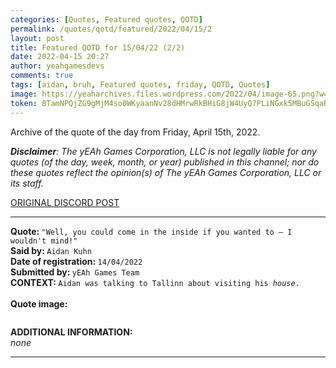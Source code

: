 ```yaml
---
categories: [Quotes, Featured quotes, QOTD]
permalink: /quotes/qotd/featured/2022/04/15/2
layout: post
title: Featured QOTD for 15/04/22 (2/2)
date: 2022-04-15 20:27
author: yeahgamesdevs
comments: true
tags: [aidan, bruh, Featured quotes, friday, QOTD, Quotes]
image: https://yeaharchives.files.wordpress.com/2022/04/image-65.png?w=410
token: 8TamNPQjZG9gMjM4so0WKyaanNv28dHMrwRkBHiG8jW4UyQ7PLiNGxk5MBuGSqaRilur53vFSr9dUwGLzLsY9mUeX389bSBZuEgy9ffmsyzpbhNdiDmp8kJN0HhK12l525sEsHsAtqfA
---
```

<!-- wp:paragraph -->
<p>Archive of the quote of the day from Friday, April 15th, 2022. </p>
<!-- /wp:paragraph -->

<!-- wp:paragraph -->
<p><em><strong>Disclaimer</strong>: The yEAh Games Corporation, LLC is not legally liable for any quotes (of the day, week, month, or year) published in this channel; nor do these quotes reflect the opinion(s) of The yEAh Games Corporation, LLC or its staff.</em><a href="https://cdn.discordapp.com/attachments/958100064079839303/964566123628609628/unknown.png"></a></p>
<!-- /wp:paragraph -->

<!-- wp:buttons {"layout":{"type":"flex","justifyContent":"left"}} -->
<div class="wp-block-buttons"><!-- wp:button {"textColor":"vivid-cyan-blue","align":"center","style":{"border":{"radius":"18px"}},"className":"is-style-fill"} -->
<div class="wp-block-button aligncenter is-style-fill"><a class="wp-block-button__link has-vivid-cyan-blue-color has-text-color wp-element-button" href="https://discord.com/channels/887052880782176266/958100064079839303/964711917149110312" style="border-radius:18px;">ORIGINAL DISCORD POST</a></div>
<!-- /wp:button --></div>
<!-- /wp:buttons -->

<!-- wp:separator {"align":"center","className":"is-style-wide"} -->
<hr class="wp-block-separator aligncenter has-alpha-channel-opacity is-style-wide" />
<!-- /wp:separator -->

<!-- wp:paragraph -->
<p><strong>Quote: </strong><code>"Well, you could come in the inside if you wanted to — I wouldn't mind!"</code><br><strong>Said by: </strong><code>Aidan Kuhn</code><br><strong>Date of registration: </strong><code>14/04/2022</code> <br><strong>Submitted by: </strong><code>yEAh Games Team</code><br><strong>CONTEXT: </strong><code>Aidan was talking to Tallinn about visiting his <em>house</em>.</code><br><br><strong>Quote image:</strong></p>
<!-- /wp:paragraph -->

<!-- wp:image {"id":360,"sizeSlug":"large","linkDestination":"none"} -->
<figure class="wp-block-image size-large"><img src="https://yeaharchives.files.wordpress.com/2022/04/image-65.png?w=410" alt="" class="wp-image-360" /></figure>
<!-- /wp:image -->

<!-- wp:paragraph -->
<p><strong>ADDITIONAL INFORMATION:</strong><br><em>none</em></p>
<!-- /wp:paragraph -->

<!-- wp:separator {"className":"is-style-wide"} -->
<hr class="wp-block-separator has-alpha-channel-opacity is-style-wide" />
<!-- /wp:separator -->

